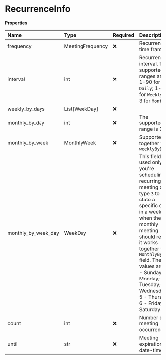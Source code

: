 # RecurrenceInfo

**Properties**

| Name                | Type             | Required | Description                                                                                                                                                                                                                                                                                                   |
| :------------------ | :--------------- | :------- | :------------------------------------------------------------------------------------------------------------------------------------------------------------------------------------------------------------------------------------------------------------------------------------------------------------ |
| frequency           | MeetingFrequency | ❌       | Recurrence time frame                                                                                                                                                                                                                                                                                         |
| interval            | int              | ❌       | Recurrence interval. The supported ranges are: 1-90 for `Daily`; 1-12 for `Weekly`; 1-3 for `Monthly`                                                                                                                                                                                                         |
| weekly_by_days      | List[WeekDay]    | ❌       |                                                                                                                                                                                                                                                                                                               |
| monthly_by_day      | int              | ❌       | The supported range is 1-31                                                                                                                                                                                                                                                                                   |
| monthly_by_week     | MonthlyWeek      | ❌       | Supported together with `weeklyByDay`                                                                                                                                                                                                                                                                         |
| monthly_by_week_day | WeekDay          | ❌       | This field is used only if you're scheduling a recurring meeting of type `3` to state a specific day in a week when the monthly meeting should recur; it works together with `MonthlyByWeek` field. The values are: 1 - Sunday; 2 - Monday; 3 - Tuesday; 4 - Wednesday; 5 - Thursday; 6 - Friday; 7- Saturday |
| count               | int              | ❌       | Number of meeting occurrences                                                                                                                                                                                                                                                                                 |
| until               | str              | ❌       | Meeting expiration date-time                                                                                                                                                                                                                                                                                  |

<!-- This file was generated by liblab | https://liblab.com/ -->
